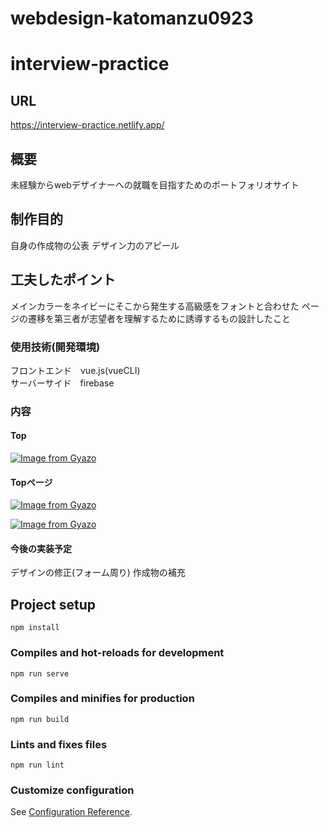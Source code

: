 # webdesign-katomanzu0923

# interview-practice

## URL
https://interview-practice.netlify.app/

## 概要
未経験からwebデザイナーへの就職を目指すためのポートフォリオサイト

## 制作目的
自身の作成物の公表
デザイン力のアピール

## 工夫したポイント
メインカラーをネイビーにそこから発生する高級感をフォントと合わせた
ページの遷移を第三者が志望者を理解するために誘導するもの設計したこと

### 使用技術(開発環境)
フロントエンド　vue.js(vueCLI)<br>サーバーサイド　firebase


### 内容
#### Top
[![Image from Gyazo](https://i.gyazo.com/a40615999cebb57d4fa3f7a2df37f386.jpg)](https://gyazo.com/a40615999cebb57d4fa3f7a2df37f386)

#### Topページ<br>
[![Image from Gyazo](https://i.gyazo.com/4204e3bc0337de49304aa66eac25349e.jpg)](https://gyazo.com/4204e3bc0337de49304aa66eac25349e)



[![Image from Gyazo](https://i.gyazo.com/9ec2fffc699ecd7fb12e6f174bb44af4.gif)](https://gyazo.com/9ec2fffc699ecd7fb12e6f174bb44af4)
#### 今後の実装予定
デザインの修正(フォーム周り)
作成物の補充



## Project setup
```
npm install
```

### Compiles and hot-reloads for development
```
npm run serve
```

### Compiles and minifies for production
```
npm run build
```

### Lints and fixes files
```
npm run lint
```

### Customize configuration
See [Configuration Reference](https://cli.vuejs.org/config/).

